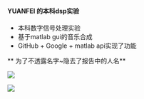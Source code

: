 ####  YUANFEI 的本科dsp实验

- 本科数字信号处理实验
- 基于matlab gui的音乐合成
- GitHub + Google + matlab api实现了功能

** 为了不透露名字~隐去了报告中的人名**

![](https://yfsql.oss-cn-beijing.aliyuncs.com/upload/2019/12/o5nmf3utriiqiq95k90vkreafq.png)

![](https://yfsql.oss-cn-beijing.aliyuncs.com/upload/2019/12/u5gdm5d5ckhl2pvj8tr7r3l2hi.png)
